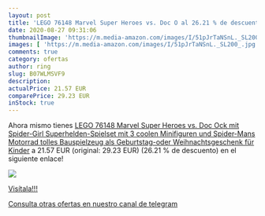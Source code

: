 ```yaml
---
layout: post
title: 'LEGO 76148 Marvel Super Heroes vs. Doc O al 26.21 % de descuento'
date: 2020-08-27 09:31:06
thumbnailImage: 'https://m.media-amazon.com/images/I/51pJrTaNSnL._SL200_.jpg'
images: [ 'https://m.media-amazon.com/images/I/51pJrTaNSnL._SL200_.jpg' ]
comments: true
category: ofertas
author: ring
slug: B07WLMSVF9
description:
actualPrice: 21.57 EUR
comparePrice: 29.23 EUR
inStock: true
---
```


Ahora mismo tienes [LEGO 76148 Marvel Super Heroes vs. Doc Ock  mit Spider-Girl Superhelden-Spielset mit 3 coolen Minifiguren und Spider-Mans Motorrad tolles Bauspielzeug als Geburtstag-oder Weihnachtsgeschenk für Kinder](https://www.amazon.com/dp/B07WLMSVF9/?tag=redken08-20) a 21.57 EUR (original: 29.23 EUR) (26.21 %  de descuento) en el siguiente enlace!

[![](https://m.media-amazon.com/images/I/51pJrTaNSnL._SL200_.jpg)](https://www.amazon.com/dp/B07WLMSVF9/?tag=redken08-20)

[Visítala!!!](https://www.amazon.com/dp/B07WLMSVF9/?tag=redken08-20)

[Consulta otras ofertas en nuestro canal de telegram](https://t.me/s/ofertas25)
